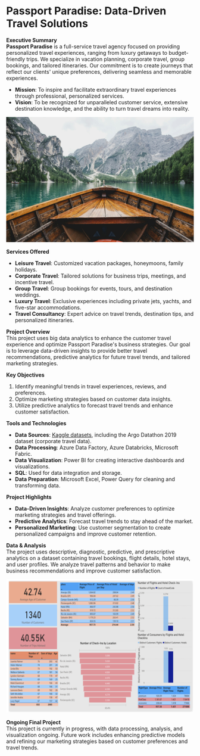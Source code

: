 # Passport Paradise: Data-Driven Travel Solutions

**Executive Summary**  
**Passport Paradise** is a full-service travel agency focused on providing personalized travel experiences, ranging from luxury getaways to budget-friendly trips. We specialize in vacation planning, corporate travel, group bookings, and tailored itineraries. Our commitment is to create journeys that reflect our clients' unique preferences, delivering seamless and memorable experiences.

- **Mission**: To inspire and facilitate extraordinary travel experiences through professional, personalized services.
- **Vision**: To be recognized for unparalleled customer service, extensive destination knowledge, and the ability to turn travel dreams into reality.

![Travel](travel.jpeg)

**Services Offered**  
- **Leisure Travel**: Customized vacation packages, honeymoons, family holidays.
- **Corporate Travel**: Tailored solutions for business trips, meetings, and incentive travel.
- **Group Travel**: Group bookings for events, tours, and destination weddings.
- **Luxury Travel**: Exclusive experiences including private jets, yachts, and five-star accommodations.
- **Travel Consultancy**: Expert advice on travel trends, destination tips, and personalized itineraries.

**Project Overview**  
This project uses big data analytics to enhance the customer travel experience and optimize Passport Paradise's business strategies. Our goal is to leverage data-driven insights to provide better travel recommendations, predictive analytics for future travel trends, and tailored marketing strategies.

**Key Objectives**  
1. Identify meaningful trends in travel experiences, reviews, and preferences.
2. Optimize marketing strategies based on customer data insights.
3. Utilize predictive analytics to forecast travel trends and enhance customer satisfaction.

**Tools and Technologies**  
- **Data Sources**: [Kaggle datasets](https://www.kaggle.com/datasets/leomauro/argodatathon2019), including the Argo Datathon 2019 dataset (corporate travel data).
- **Data Processing**: Azure Data Factory, Azure Databricks, Microsoft Fabric.
- **Data Visualization**: Power BI for creating interactive dashboards and visualizations.
- **SQL**: Used for data integration and storage.
- **Data Preparation**: Microsoft Excel, Power Query for cleaning and transforming data.

**Project Highlights**  
- **Data-Driven Insights**: Analyze customer preferences to optimize marketing strategies and travel offerings.
- **Predictive Analytics**: Forecast travel trends to stay ahead of the market.
- **Personalized Marketing**: Use customer segmentation to create personalized campaigns and improve customer retention.

**Data & Analysis**  
The project uses descriptive, diagnostic, predictive, and prescriptive analytics on a dataset containing travel bookings, flight details, hotel stays, and user profiles. We analyze travel patterns and behavior to make business recommendations and improve customer satisfaction.

![Dashboard](Dashboardproject.png)

**Ongoing Final Project**  
This project is currently in progress, with data processing, analysis, and visualization ongoing. Future work includes enhancing predictive models and refining our marketing strategies based on customer preferences and travel trends.
